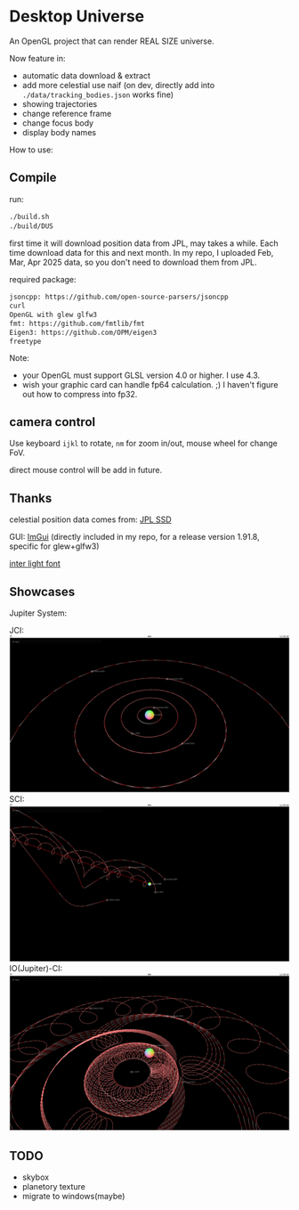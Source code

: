# Desktop Universe

An OpenGL project that can render REAL SIZE universe.

Now feature in:
- automatic data download & extract
- add more celestial use naif (on dev, directly add into `./data/tracking_bodies.json` works fine)
- showing trajectories
- change reference frame
- change focus body
- display body names

How to use:

## Compile

run:

```sh
./build.sh
./build/DUS
```

first time it will download position data from JPL, may takes a while. Each time download data for this and next month. In my repo, I uploaded Feb, Mar, Apr 2025 data, so you don't need to download them from JPL.

required package:

```
jsoncpp: https://github.com/open-source-parsers/jsoncpp
curl
OpenGL with glew glfw3
fmt: https://github.com/fmtlib/fmt
Eigen3: https://github.com/OPM/eigen3
freetype
```

Note:
- your OpenGL must support GLSL version 4.0 or higher. I use 4.3.
- wish your graphic card can handle fp64 calculation. ;) I haven't figure out how to compress into fp32.

## camera control

Use keyboard `ijkl` to rotate, `nm` for zoom in/out, mouse wheel for change FoV.

direct mouse control will be add in future.

## Thanks

celestial position data comes from: [JPL SSD](https://ssd.jpl.nasa.gov/)

GUI: [ImGui](https://github.com/ocornut/imgui) (directly included in my repo, for a release version 1.91.8, specific for glew+glfw3)

[inter light font](https://github.com/rsms/inter)

## Showcases

Jupiter System:

JCI:
![](./img/j_j.png)
SCI:
![](./img/s_j.png)
IO(Jupiter)-CI:
![](./img/io_j.png)

## TODO

- skybox
- planetory texture
- migrate to windows(maybe)